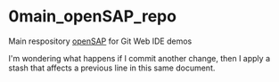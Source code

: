 # 0main_openSAP_repo
Main respository [openSAP](http://opensap.com) for Git Web IDE demos

I'm wondering what happens if I commit another change, then I apply a stash that 
affects a previous line in this same document. 
